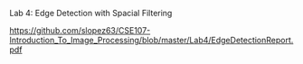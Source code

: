 Lab 4: Edge Detection with Spacial Filtering

https://github.com/slopez63/CSE107-Introduction_To_Image_Processing/blob/master/Lab4/EdgeDetectionReport.pdf
